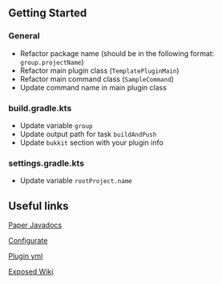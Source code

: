 ## Getting Started

### General
- Refactor package name (should be in the following format: `group.projectName`)
- Refactor main plugin class (`TemplatePluginMain`)
- Refactor main command class (`SampleCommand`)
- Update command name in main plugin class

### build.gradle.kts

- Update variable `group`
- Update output path for task `buildAndPush`
- Update `bukkit` section with your plugin info

### settings.gradle.kts

- Update variable `rootProject.name`

## Useful links

[Paper Javadocs](https://papermc.io/javadocs/paper/1.18/)

[Configurate](https://github.com/SpongePowered/Configurate/wiki)

[Plugin yml](https://github.com/Minecrell/plugin-yml#bukkit=)

[Exposed Wiki](https://github.com/JetBrains/Exposed/wiki)

